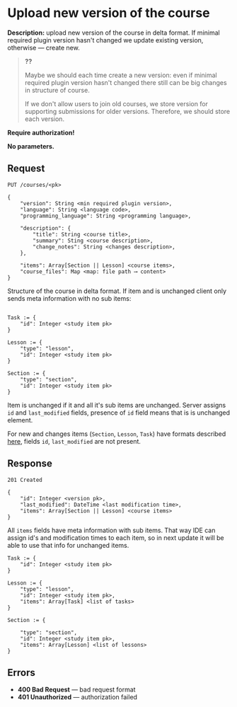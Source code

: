 # Upload new version of the course

**Description:**
upload new version of the course in delta format. If minimal required plugin
version hasn't changed we update existing version, otherwise — create new.

> **??**
> 
> Maybe we should each time create a new version:
> even if minimal required plugin version hasn't changed
> there still can be big changes in structure of course.
>
> If we don't allow users to join old courses, we store
> version for supporting submissions for older versions.
> Therefore, we should store each version. 

**Require authorization!**

**No parameters.**

## Request

```
PUT /courses/<pk>

{
    "version": String <min required plugin version>,
    "language": String <language code>,
    "programming_language": String <programming language>,
    
    "description": {
        "title": String <course title>,
        "summary": Sting <course description>,
        "change_notes": String <changes description>,
    },
    
    "items": Array[Section || Lesson] <course items>,
    "course_files": Map <map: file path ⟶ content>
}
```

Structure of the course in delta format. If item and is unchanged
client only sends meta information with no sub items:

```
 
Task := {
    "id": Integer <study item pk>
}

Lesson := {
    "type": "lesson",
    "id": Integer <study item pk>
}

Section := {
    "type": "section",
    "id": Integer <study item pk>
}
```

Item is unchanged if it and all it's sub items are unchanged.
Server assigns `id` and `last_modified` fields, presence of `id`
field means that is is unchanged element.

For new and changes items (`Section`, `Lesson`, `Task`) have formats 
described [here](formats.md), fields `id`, `last_modified` are not present.


## Response

```
201 Created

{
    "id": Integer <version pk>,
    "last_modified": DateTime <last modification time>,
    "items": Array[Section || Lesson] <course items>
}
```

All `items` fields have meta information with sub items. That way
IDE can assign id's and modification times to each item, so in next
update it will be able to use that info for unchanged items.

```
Task := {
    "id": Integer <study item pk>
}

Lesson := {
    "type": "lesson",
    "id": Integer <study item pk>,
    "items": Array[Task] <list of tasks>
}

Section := {
 
    "type": "section",
    "id": Integer <study item pk>,
    "items": Array[Lesson] <list of lessons>
}
```


## Errors

* **400 Bad Request** — bad request format
* **401 Unauthorized** — authorization failed



